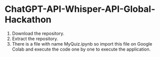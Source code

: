 # ChatGPT-API-Whisper-API-Global-Hackathon

1) Download the repository.
2) Extract the repository.
3) There is a file with name MyQuiz.ipynb so import this file on Google Colab and execute the code one by one to execute the application.
